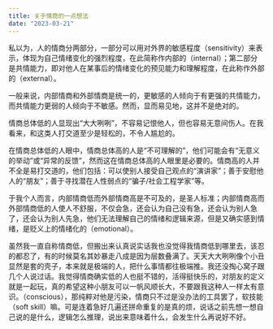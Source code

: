 ```yaml
---
title: 关于情商的一点想法
date: "2023-03-21"
---
```


<!-- Google tag (gtag.js) -->
<script async src="https://www.googletagmanager.com/gtag/js?id=G-P8BK01ELC3"></script>
<script>
  window.dataLayer = window.dataLayer || [];
  function gtag(){dataLayer.push(arguments);}
  gtag('js', new Date());

  gtag('config', 'G-P8BK01ELC3');
</script>

私以为，人的情商分两部分，一部分可以用对外界的敏感程度（sensitivity）来表示，体现为自己情绪变化的强烈程度，在此简称作内部的（internal）；第二部分是共情能力，即对他人在某事后的情绪变化的预见能力和理解程度，在此称作外部的（external）。

一般来说，内部情商和外部情商是统一的，更敏感的人倾向于有更强的共情能力，而共情能力更弱的人倾向于不敏感。然而，显而易见地，这并不是绝对的。

情商总体低的人显现出“大大咧咧”，不容易记恨他人，但也容易无意间伤人。在我看来，和这类人打交道至少是轻松的，不令人尴尬的。

在情商总体低的人眼中，情商总体高的人是“不可理解的”，他们可能会有“无意义的举动”或“异常的反馈”，然而这在情商总体高的人眼里是必要的。情商高的人并不全是易打交道的，他们包括：可以使别人接受自己观点的“演讲家”；善于安慰他人的“朋友”；善于寻找潜在人性弱点的“骗子/社会工程学家”等。

于我个人而言，内部情商低而外部情商高是不可及的，是圣人标准；内部情商高而外部情商低的人使人不舒服，不仅会急，还会认为自己没有急，还会认为别人急了，还会认为别人先急，他们无法理解自己的情绪和逻辑来源，但是又确实感到情绪，是贬义上的情绪化的（emotional）。

虽然我一直自称情商低，但搬出来认真说实话我也没觉得我情商低到哪里去，该忍的都忍了，有的时候莫名其妙暴走八成是因为层数叠满了。天天大大咧咧像个小丑显然是套的壳子，本来就是极端的人，把什么事情都往极端推。我还没掏心窝子跟几个人说过话。我觉得情商确实低的人也挺不错的，活得挺快乐的，对朋友的定义就是一起玩，真的希望这种小朋友可以一帆风顺长大，不要跟我这种人一样太有意识。（conscious），那纯粹对他是污染，情商只不过是没办法的工具罢了，软技能（soft skill）嘛。可是连着急好几遍还拼命重复的是真的烦，说话之前先想一想自己说的是什么，逻辑怎么推理，说出来意味着什么，会发生什么再说好不好。
